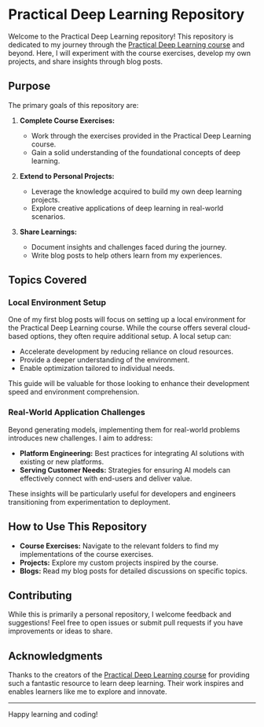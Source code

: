 # Practical Deep Learning Repository

Welcome to the Practical Deep Learning repository! This repository is dedicated to my journey through the [Practical Deep Learning course](https://course.fast.ai/) and beyond. Here, I will experiment with the course exercises, develop my own projects, and share insights through blog posts.

## Purpose

The primary goals of this repository are:

1. **Complete Course Exercises:**
   - Work through the exercises provided in the Practical Deep Learning course.
   - Gain a solid understanding of the foundational concepts of deep learning.

2. **Extend to Personal Projects:**
   - Leverage the knowledge acquired to build my own deep learning projects.
   - Explore creative applications of deep learning in real-world scenarios.

3. **Share Learnings:**
   - Document insights and challenges faced during the journey.
   - Write blog posts to help others learn from my experiences.

## Topics Covered

### Local Environment Setup
One of my first blog posts will focus on setting up a local environment for the Practical Deep Learning course. While the course offers several cloud-based options, they often require additional setup. A local setup can:

- Accelerate development by reducing reliance on cloud resources.
- Provide a deeper understanding of the environment.
- Enable optimization tailored to individual needs.

This guide will be valuable for those looking to enhance their development speed and environment comprehension.

### Real-World Application Challenges
Beyond generating models, implementing them for real-world problems introduces new challenges. I aim to address:

- **Platform Engineering:** Best practices for integrating AI solutions with existing or new platforms.
- **Serving Customer Needs:** Strategies for ensuring AI models can effectively connect with end-users and deliver value.

These insights will be particularly useful for developers and engineers transitioning from experimentation to deployment.

## How to Use This Repository

- **Course Exercises:** Navigate to the relevant folders to find my implementations of the course exercises.
- **Projects:** Explore my custom projects inspired by the course.
- **Blogs:** Read my blog posts for detailed discussions on specific topics.

## Contributing

While this is primarily a personal repository, I welcome feedback and suggestions! Feel free to open issues or submit pull requests if you have improvements or ideas to share.

## Acknowledgments

Thanks to the creators of the [Practical Deep Learning course](https://course.fast.ai/) for providing such a fantastic resource to learn deep learning. Their work inspires and enables learners like me to explore and innovate.

---

Happy learning and coding!
